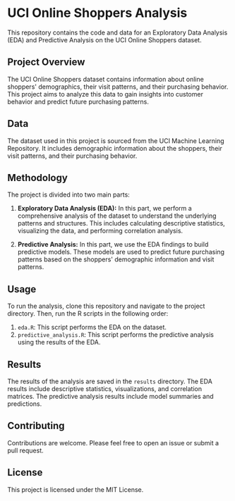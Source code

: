 # UCI Online Shoppers Analysis

This repository contains the code and data for an Exploratory Data Analysis (EDA) and Predictive Analysis on the UCI Online Shoppers dataset.

## Project Overview

The UCI Online Shoppers dataset contains information about online shoppers' demographics, their visit patterns, and their purchasing behavior. This project aims to analyze this data to gain insights into customer behavior and predict future purchasing patterns.

## Data

The dataset used in this project is sourced from the UCI Machine Learning Repository. It includes demographic information about the shoppers, their visit patterns, and their purchasing behavior.

## Methodology

The project is divided into two main parts:

1. **Exploratory Data Analysis (EDA):** In this part, we perform a comprehensive analysis of the dataset to understand the underlying patterns and structures. This includes calculating descriptive statistics, visualizing the data, and performing correlation analysis.

2. **Predictive Analysis:** In this part, we use the EDA findings to build predictive models. These models are used to predict future purchasing patterns based on the shoppers' demographic information and visit patterns.

## Usage

To run the analysis, clone this repository and navigate to the project directory. Then, run the R scripts in the following order:

1. `eda.R`: This script performs the EDA on the dataset.
2. `predictive_analysis.R`: This script performs the predictive analysis using the results of the EDA.

## Results

The results of the analysis are saved in the `results` directory. The EDA results include descriptive statistics, visualizations, and correlation matrices. The predictive analysis results include model summaries and predictions.

## Contributing

Contributions are welcome. Please feel free to open an issue or submit a pull request.
## License

This project is licensed under the MIT License.
